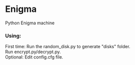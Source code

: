 # Enigma
Python Enigma machine

### Using:
First time: Run the random_disk.py to generate "disks" folder.\
Run encrypt.py/decrypt.py.\
Optional: Edit config.cfg file.